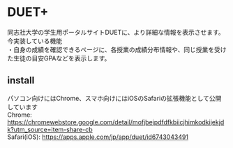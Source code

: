 # DUET+
同志社大学の学生用ポータルサイトDUETに、より詳細な情報を表示させます。  
今実装している機能  
・自身の成績を確認できるページに、各授業の成績分布情報や、同じ授業を受けた生徒の目安GPAなどを表示します。

## install
パソコン向けにはChrome、スマホ向けにはiOSのSafariの拡張機能として公開しています<br>
Chrome: https://chromewebstore.google.com/detail/mofjbejpdfdfkbiicjhimkodkijekjdk?utm_source=item-share-cb <br>
Safari(iOS): https://apps.apple.com/jp/app/duet/id6743043491
